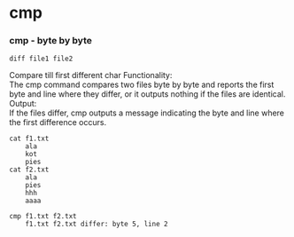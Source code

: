 # cmp

### cmp - byte by byte
```
diff file1 file2
```
Compare till first different char
Functionality: <br>
    The cmp command compares two files byte by byte and reports the first byte and line where they differ, or it outputs nothing if the files are identical.<br>
Output: <br>
    If the files differ, cmp outputs a message indicating the byte and line where the first difference occurs.<br>

```
cat f1.txt
    ala
    kot
    pies
cat f2.txt
    ala
    pies
    hhh
    aaaa

cmp f1.txt f2.txt
    f1.txt f2.txt differ: byte 5, line 2
```